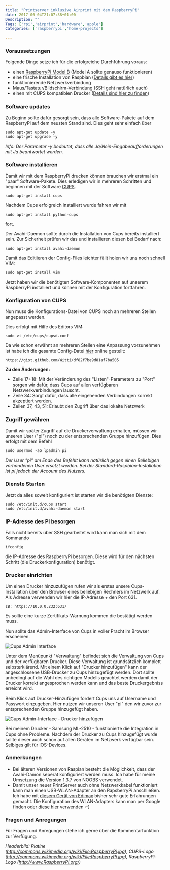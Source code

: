 ```yaml
---
title: "Printserver inklusive Airprint mit dem RaspberryPi"
date: 2017-06-04T21:07:38+01:00
Description: ""
Tags: ['rpi','airprint','hardware','apple']
Categories: ['raspberrypi','home-projects']

---
```



### Voraussetzungen
Folgende Dinge setze ich für die erfolgreiche Durchführung voraus:

* einen [RaspberryPi Model B](http://www.amazon.de/gp/product/B008PT4GGC/ref=as_li_ss_tl?ie=UTF8&camp=1638&creative=19454&creativeASIN=B008PT4GGC&linkCode=as2&tag=witstri-21) (Model A sollte genauso funktionieren)
* eine frische Installation von Raspbian ([Details gibt es hier](http://www.RaspberryPi.org/help/noobs-setup))
* funktionierende Netzwerkverbindung
* Maus/Tastatur/Bildschirm-Verbindung (SSH geht natürlich auch)
* einen mit CUPS kompatiblen Drucker ([Details sind hier zu finden](https://www.openprinting.org/printers))

### Software updates
Zu Beginn sollte dafür gesorgt sein, dass alle Software-Pakete auf dem RaspberryPi auf dem neusten Stand sind. Dies geht sehr einfach über
	
	sudo apt-get update -y
	sudo apt-get upgrade -y

*Info: Der Parameter -y bedeutet, dass alle Ja/Nein-Eingabeaufforderungen mit Ja beantwortet werden.*

### Software installieren
Damit wir mit dem RaspberryPi drucken können brauchen wir erstmal ein "paar" Software-Pakete. Dies erledigen wir in mehreren Schritten und beginnen mit der Software [CUPS](http://www.cups.org).
 
	sudo apt-get install cups

Nachdem Cups erfolgreich installiert wurde fahren wir mit 

	sudo apt-get install python-cups
	
fort. 

Der Avahi-Daemon sollte durch die Installation von Cups bereits installiert sein. Zur Sicherheit prüfen wir das und installieren diesen bei Bedarf nach:

	sudo apt-get install avahi-daemon
	
Damit das Editiieren der Config-Files leichter fällt holen wir uns noch schnell VIM:

	sudo apt-get install vim
	
Jetzt haben wir die benötigten Software-Komponenten auf unserem RaspberryPi installiert und können mit der Konfiguration fortfahren. 

### Konfiguration von CUPS

Nun muss die Konfigurations-Datei von CUPS noch an mehreren Stellen angepasst werden. 

Dies erfolgt mit Hilfe des Editors VIM:

	sudo vi /etc/cups/cupsd.conf

Da wie schon erwähnt an mehreren Stellen eine Anpassung vorzunehmen ist habe ich die gesamte Config-Datei [hier](https://gist.github.com/Witti/df82f7be9d81af7ba505) online gestellt:

	https://gist.github.com/Witti/df82f7be9d81af7ba505

**Zu den Änderungen:**

* Zeile 17+18: Mit der Veränderung des "Listen"-Parameters zu "Port" sorgen wir dafür, dass Cups auf allen verfügbaren Netzwerkverbindungen lauscht.
* Zeile 34: Sorgt dafür, dass alle eingehenden Verbindungen korrekt akzeptiert werden.
* Zeilen 37, 43, 51: Erlaubt den Zugriff über das lokalte Netzwerk

### Zugriff gewähren
Damit wir später Zugriff auf die Druckerverwaltung erhalten, müssen wir unseren User ("pi") noch zu der entsprechenden Gruppe hinzufügen. 
Dies erfolgt mit dem Befehl 

	sudo usermod -aG lpadmin pi

*Der User "pi" am Ende des Befehlt kann natürlich gegen einen Beliebigen vorhandenen User ersetzt werden. Bei der Standard-Raspbian-Installation ist pi jedoch der Account des Nutzers.*

### Dienste Starten
Jetzt da alles soweit konfiguriert ist starten wir die benötigten Dienste:

	sudo /etc/init.d/cups start
	sudo /etc/init.d/avahi-daemon start 

### IP-Adresse des PI besorgen
Falls nicht bereits über SSH gearbeitet wird kann man sich mit dem Kommando 

	ifconfig

die IP-Adresse des RaspberryPi besorgen. Diese wird für den nächsten Schritt (die Druckerkonfiguration) benötigt. 

### Drucker einrichten
Um einen Drucker hinzuzufügen rufen wir als erstes unsere Cups-Installation über den Browser eines beliebigen Rechners im Netzwerk auf.
Als Adresse verwenden wir hier die IP-Adresse + den Port 631. 

	zB: https://10.0.0.232:631/

Es sollte eine kurze Zertifikats-Warnung kommen die bestätigt werden muss. 

Nun sollte das Admin-Interface von Cups in voller Pracht im Browser erscheinen.

![Cups Admin Interface](https://dl.dropboxusercontent.com/u/70705/wittistribune-files/cups_screenshot.png)

Unter dem Menüpunkt "Verwaltung" befindet sich die Verwaltung von Cups und der verfügbaren Drucker. 
Diese Verwaltung ist grundsätzlich komplett selbsterklärend. Mit einem Klick auf "Drucker hinzufügen" kann der angeschlossene USB-Drucker zu Cups hinzugefügt werden. Dort sollte unbedingt auf die Wahl des richtigen Modells geachtet werden damit der Drucker korrekt angesprochen werden kann und das beste Druckergebniss erreicht wird. 

Beim Klick auf Drucker-Hinzufügen fordert Cups uns auf Username und Passwort einzugeben. Hier nutzen wir unseren User "pi" den wir zuvor zur entsprechenden Gruppe hinzugefügt haben. 

![Cups Admin-Interface - Drucker hinzufügen](https://dl.dropboxusercontent.com/u/70705/wittistribune-files/cups_add_printer.png)

Bei meinem Drucker - Samsung ML-2510 - funktionierte die Integration in Cups ohne Probleme.
Nachdem der Drucker zu Cups hinzugefügt wurde sollte dieser auch schon auf allen Geräten im Netzwerk verfügbar sein. Selbiges gilt für iOS-Devices. 

### Anmerkungen
* Bei älteren Versionen von Raspian besteht die Möglichkeit, dass der Avahi-Damon seperat konfiguriert werden muss. Ich habe für meine Umsetzung die Version 1.3.7 von NOOBS verwendet. 
* Damit unser neuer PrintServer auch ohne Netzwerkkabel funktioniert kann man einen USB-WLAN-Adapter an den RapsberryPi anschließen. Ich habe mit [diesem Gerät von Edimax](http://www.amazon.de/gp/product/B003MTTJOY/ref=as_li_ss_tl?ie=UTF8&camp=1638&creative=19454&creativeASIN=B003MTTJOY&linkCode=as2&tag=witstri-21) bisher sehr gute Erfahrungen gemacht. Die Konfiguration des WLAN-Adapters kann man per Google finden oder [diese hier](https://RaspberryPi4dummies.wordpress.com/2013/03/16/how-to-setup-a-usb-wlan-connection/) verwenden :-)

### Fragen und Anregungen
Für Fragen und Anregungen stehe ich gerne über die Kommentarfunktion zur Verfügung. 

*Headerbild: Platine (http://commons.wikimedia.org/wiki/File:RaspberryPi.jpg), CUPS-Logo (http://commons.wikimedia.org/wiki/File:RaspberryPi.jpg), RaspberryPi-Logo (http://www.RaspberryPi.org/)*
